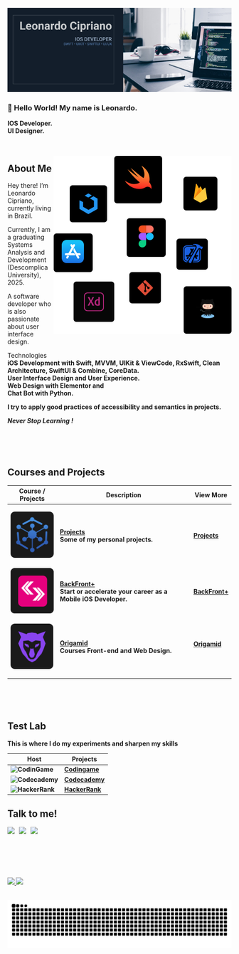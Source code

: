 ![Leonardo Cipriano](./img/banner-02.png)

### 👋 Hello World! My name is Leonardo. 



<b>IOS Developer.</b><br>
<b>UI Designer.</b>
<br><br><br>



<img src="./img/languages-02.svg" min-width="400" max-width="400" width="400" align="right" alt="badges languages">

## <b>About Me</b>

Hey there! I’m Leonardo Cipriano, currently living in Brazil.

Currently, I am a graduating Systems Analysis and Development (Descomplica University), 2025.

A software developer who is also passionate about user interface design.

Technologies</b><br>
<b>iOS Development with Swift, MVVM, UIKit & ViewCode, RxSwift, Clean Architecture, SwiftUI & Combine, CoreData.<br>
User Interface Design and User Experience.<br>
Web Design with Elementor and<br>
Chat Bot with Python.

<b>I try to apply good practices of accessibility and semantics in projects.</b>

<p><b>

  _Never Stop Learning
!_
</p></b>
<br><br><br>

## <b>Courses and Projects
</b>
<table>
  <thead>
    <tr>
      <th>Course / Projects</th>
      <th>Description</th>
      <th>View More</th>
    </tr>
  </thead>

  <tbody>
    <tr>
      <td>

![Projects](./img/Projects.svg)
      </td>
      <td>
       <b>[Projects](https://github.com/LeonardoCCipriano/courses/tree/main/projects)</b><br>
        Some of my personal projects.
      </td>
      <td>
        <b>[Projects](https://github.com/LeonardoCCipriano/courses/tree/main/projects)</b><br>
      </td>
    </tr>
    <tr>
      <td>
        ![BackFront+](./img/backfrontlogo.svg)
      </td>
      <td>
       <b>[BackFront+](https://github.com/LeonardoCCipriano/courses/tree/main/backfront)</b><br>
        Start or accelerate your career as a Mobile iOS Developer.
      </td>
      <td>
        <b>[BackFront+](https://github.com/LeonardoCCipriano/courses/tree/main/backfront)</b><br>
      </td>
    </tr>
    <tr>
      <td>
        
![Origamid](./img/origamid.svg)
      </td>
      <td>
        <b>[Origamid](https://github.com/LeonardoCCipriano/courses/tree/main/origamid)</b><br>
        Courses Front-end and Web Design.
      </td>
      <td>
       <b>[Origamid](https://github.com/LeonardoCCipriano/courses/tree/main/origamid)</b><br>
      
</table>
<br><br><br>


## <b>Test Lab</b>
<p>This is where I do my experiments and sharpen my skills</p>

|           Host          |                             Projects                         |
|                -              |                              -                               |
| ![CodinGame](https://img.shields.io/badge/coding%20ninjas-DD6620?style=for-the-badge&logo=codingninjas&logoColor=white)   | <b>[Codingame](https://www.codingame.com/profile/7f2bb34c4f6c0cb8e42f49d582a11d5c2150534)</b>  |
| ![Codecademy](https://img.shields.io/badge/Codecademy-FFF0E5?style=for-the-badge&logo=codecademy&logoColor=303347) | <b>[Codecademy](https://www.codecademy.com/profiles/leonardoCunhaCipriano5350697988)</b>  |
| ![HackerRank](https://img.shields.io/badge/-Hackerrank-2EC866?style=for-the-badge&logo=HackerRank&logoColor=white) | <b>[HackerRank](https://www.hackerrank.com/leonardoc_cipri1?hr_r=1)</b>




  ##  <b>Talk to me!</b>
<div>

 
 <a href="mailto: leonardoccipriano@outlook.com"><img src="https://img.shields.io/badge/Email-leonardoccipriano@outlook.com-lightgrey?style=for-the-badge&logo=Gmail&logoColor=white"></a> &nbsp;
  <a href="https://www.linkedin.com/in/leonardoccipriano/" target="_blank"><img src="https://img.shields.io/badge/Linkedin-leonardoccipriano-blue?style=for-the-badge&logo=Linkedin&logoColor=white"></a> &nbsp;
  <a href="Loading portifolio" target="_blank"><img src="https://img.shields.io/badge/SITE-(loading)-black?style=for-the-badge"></a> &nbsp;

</div>
    
    
<br><br><br>

    
 ## <div align="center">
  <a href="https://github.com/LeonardoCCipriano">
  <img height="180em" src="https://github-readme-stats.vercel.app/api?username=LeonardoCCipriano&show_icons=true&theme=dracula&include_all_commits=true&count_private=true"/>
  <img height="180em" src="https://github-readme-stats.vercel.app/api/top-langs/?username=LeonardoCCipriano&layout=compact&langs_count=7&theme=dracula"/>
</div>
    <div style="display: inline_block"><br> </div>

    
![Snake animation](https://github.com/LeonardoCCipriano/leonardoCCipriano/blob/output/github-contribution-grid-snake.svg)
